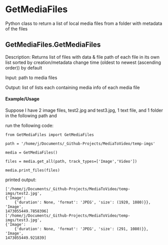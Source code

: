 # GetMediaFiles
Python class to return a list of local media files from a folder with metadata of the files

## GetMediaFiles.GetMediaFiles

Description: Returns list of files with data & file path of each file in its own list sorted by
creation/metadata change time (oldest to newest (ascending order)) by default

Input: path to media files

Output: list of lists each containing media info of each media file

#### Example/Usage

Suppose I have 2 image files, test2.jpg and test3.jpg, 1 text file, and 1 folder in the following path and

run the following code:

    from GetMediaFiles import GetMediaFiles

    path = '/home/j/Documents/_Github-Projects/MediaToVideo/temp-imgs'

    media = GetMediaFiles()

    files = media.get_all(path, track_types=['Image','Video'])

    media.print_files(files)


printed output:

    ['/home/j/Documents/_Github-Projects/MediaToVideo/temp-imgs/test2.jpg',
    {'Image':
        {'duration': None, 'format': 'JPEG', 'size': (1920, 1080)}},
    'Image',
    1473055449.7858396]
    ['/home/j/Documents/_Github-Projects/MediaToVideo/temp-imgs/test3.jpg',
    {'Image':
        {'duration': None, 'format': 'JPEG', 'size': (291, 1080)}},
    'Image',
    1473055449.921839]
